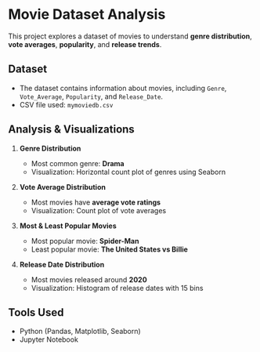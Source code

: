 # Movie Dataset Analysis

This project explores a dataset of movies to understand **genre distribution**, **vote averages**, **popularity**, and **release trends**.

## Dataset
- The dataset contains information about movies, including `Genre`, `Vote_Average`, `Popularity`, and `Release_Date`.
- CSV file used: `mymoviedb.csv`

## Analysis & Visualizations

1. **Genre Distribution**
   - Most common genre: **Drama**
   - Visualization: Horizontal count plot of genres using Seaborn

2. **Vote Average Distribution**
   - Most movies have **average vote ratings**
   - Visualization: Count plot of vote averages

3. **Most & Least Popular Movies**
   - Most popular movie: **Spider-Man**
   - Least popular movie: **The United States vs Billie**

4. **Release Date Distribution**
   - Most movies released around **2020**
   - Visualization: Histogram of release dates with 15 bins

## Tools Used
- Python (Pandas, Matplotlib, Seaborn)
- Jupyter Notebook


